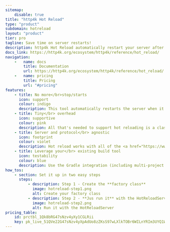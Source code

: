 ```yaml
---
sitemap:
    disable: true
title: "http4k Hot Reload"
type: "product"
subdomain: hotreload
layout: "product"
tier: pro
tagline: Save time on server restarts!
description: http4k Hot Reload automatically restart your server after code changes, saving you time during development
docs_link: https://http4k.org/ecosystem/http4k/reference/hot_reload/
navigation:
    -   name: docs
        title: Documentation
        url: https://http4k.org/ecosystem/http4k/reference/hot_reload/
    -   name: pricing
        title: Pricing
        url: "#pricing"
features:
    - title: No more</br>stop/starts
      icon: support
      colour: indigo
      description: This tool automatically restarts the server when it detects a code change, resulting in fewer steps in your development workflow.
    - title: Tiny</br> overhead
      icon: supportive
      colour: pink
      description: All that's needed to support hot reloading is a class that provides the main application `HttpHandler`, and a dedicated `main()` function.
    - title: Server and protocol</br> agnostic
      icon: footprint
      colour: violet
      description: Hot reload works with all of the <a href="https://www.http4k.org/ecosystem/http4k/reference/servers/">servers</a> http4k can run on, no matter if you're serving HTTP, WebSockets, or SSE protocol.
    - title: Leverage your</br> existing build tool
      icon: testability
      colour: blue
      description: Use the Gradle integration (including multi-project support) or extend it to leverage your existing building tools.
how_tos:
    - section: Set it up in two easy steps
      steps:
          - description: Step 1 - Create the **factory class**
            image: hotreload-step1.png
            alt: Create your factory class
          - description: Step 2 - **Jus run it** with the HotReloadServer
            image: hotreload-step2.png
            alt: Run it with the HotReloadServer
pricing_table:
    id: prctbl_1Qk8bRG47sNzv4yXy1CGLRii
    key: pk_live_51QVe22G47sNzv4yXpAdUo8zZKsS97wLXlkTOBr6WILnYRIm3UYQ1WhMwz3azZMoTRnUzOwebV1m5E4FDicDtGUaG001uo16uL0
---
```

